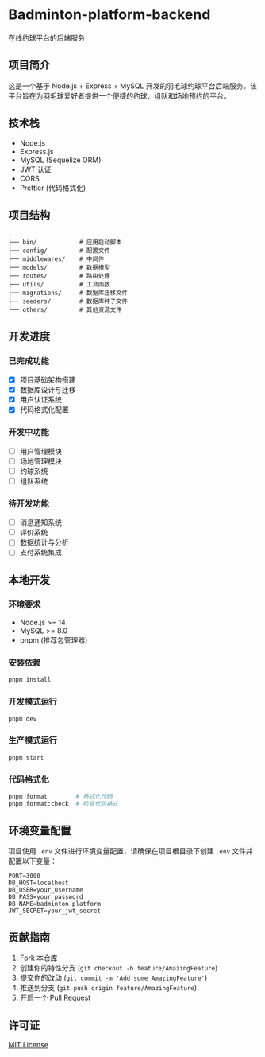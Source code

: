 # Badminton-platform-backend

在线约球平台的后端服务

## 项目简介

这是一个基于 Node.js + Express + MySQL 开发的羽毛球约球平台后端服务。该平台旨在为羽毛球爱好者提供一个便捷的约球、组队和场地预约的平台。

## 技术栈

- Node.js
- Express.js
- MySQL (Sequelize ORM)
- JWT 认证
- CORS
- Prettier (代码格式化)

## 项目结构

```
.
├── bin/            # 应用启动脚本
├── config/         # 配置文件
├── middlewares/    # 中间件
├── models/         # 数据模型
├── routes/         # 路由处理
├── utils/          # 工具函数
├── migrations/     # 数据库迁移文件
├── seeders/        # 数据库种子文件
└── others/         # 其他资源文件
```

## 开发进度

### 已完成功能
- [x] 项目基础架构搭建
- [x] 数据库设计与迁移
- [x] 用户认证系统
- [x] 代码格式化配置

### 开发中功能
- [ ] 用户管理模块
- [ ] 场地管理模块
- [ ] 约球系统
- [ ] 组队系统

### 待开发功能
- [ ] 消息通知系统
- [ ] 评价系统
- [ ] 数据统计与分析
- [ ] 支付系统集成

## 本地开发

### 环境要求
- Node.js >= 14
- MySQL >= 8.0
- pnpm (推荐包管理器)

### 安装依赖
```bash
pnpm install
```

### 开发模式运行
```bash
pnpm dev
```

### 生产模式运行
```bash
pnpm start
```

### 代码格式化
```bash
pnpm format        # 格式化代码
pnpm format:check  # 检查代码格式
```

## 环境变量配置

项目使用 `.env` 文件进行环境变量配置，请确保在项目根目录下创建 `.env` 文件并配置以下变量：

```
PORT=3000
DB_HOST=localhost
DB_USER=your_username
DB_PASS=your_password
DB_NAME=badminton_platform
JWT_SECRET=your_jwt_secret
```

## 贡献指南

1. Fork 本仓库
2. 创建你的特性分支 (`git checkout -b feature/AmazingFeature`)
3. 提交你的改动 (`git commit -m 'Add some AmazingFeature'`)
4. 推送到分支 (`git push origin feature/AmazingFeature`)
5. 开启一个 Pull Request

## 许可证

[MIT License](LICENSE)
